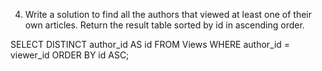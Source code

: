 4. Write a solution to find all the authors that viewed at least one of their own articles. Return the result table sorted by id in ascending order.

SELECT DISTINCT author_id AS id
FROM Views
WHERE author_id = viewer_id
ORDER BY id ASC;
